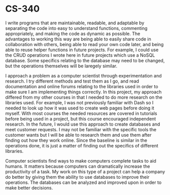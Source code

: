 # CS-340
I write programs that are maintainable, readable, and adaptable by separating the code into easy to understand functions, commenting appropriately, and making the code as dynamic as possible. The advantages to working this way are being able to easily share code in collaboration with others, being able to read your own code later, and being able to reuse helper functions in future projects. For example, I could use the CRUD operations I wrote here in future projects which use a NoSQL database. Some specifics relating to the database may need to be changed, but the operations themselves will be laregely similar.

I approach a problem as a computer scientist through experimentation and research. I try different methods and test them as I go, and read documentation and online forums relating to the libraries used in order to make sure I am implementing things correctly. In this project, my approach differed from my other courses in that I needed to do more research on the libraries used. For example, I was not previously familiar with Dash so I needed to look up how it was used to create web pages before doing it myself. With most courses the needed resources are covered in tutorials before being used in a project, but this course encouraged independent research. In the future, I would use this approach to create databases and meet customer requests. I may not be familiar with the specific tools the customer wants but I will be able to research them and use them after finding out how they work online. Since the baseline is similar in the operations done, it is just a matter of finding out the specifics of different libraries.

Computer scientists find ways to make computers complete tasks to aid humans. It matters because computers can dramatically increase the productivity of a task. My work on this type of a project can help a company do better by giving them the ability to use databases to improve their operations. The databases can be analyzed and improved upon in order to make better decisions. 

